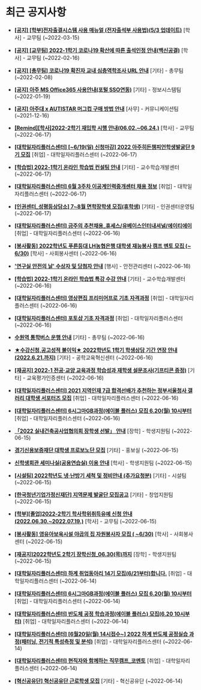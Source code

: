 # 최근 공지사항

* **[[공지] [학부]전자출결시스템 사용 매뉴얼 (전자출석부 사용법)(5/3 업데이트)](http://ajou.ac.kr/kr/ajou/notice.do?mode=view&amp;articleNo=192571&amp;article.offset=0&amp;articleLimit=30)**
 [학사] - 교무팀 (~2022-03-15)

* **[[공지] [교무팀] 2022-1학기 코로나19 확산에 따른 출석인정 안내(백신공결)](http://ajou.ac.kr/kr/ajou/notice.do?mode=view&amp;articleNo=180913&amp;article.offset=0&amp;articleLimit=30)**
 [학사] - 교무팀 (~2022-02-16)

* **[[공지] [총무팀] 코로나19 확진자 교내 심층역학조사 URL 안내](http://ajou.ac.kr/kr/ajou/notice.do?mode=view&amp;articleNo=180493&amp;article.offset=0&amp;articleLimit=30)**
 [기타] - 총무팀 (~2022-02-08)

* **[[공지] 아주 MS Office365 사용안내(포털 SSO연동)](http://ajou.ac.kr/kr/ajou/notice.do?mode=view&amp;articleNo=179802&amp;article.offset=0&amp;articleLimit=30)**
 [기타] - 정보시스템팀 (~2022-01-19)

* **[[공지] 아주대 x AUTISTAR 머그컵 구매 방법 안내](http://ajou.ac.kr/kr/ajou/notice.do?mode=view&amp;articleNo=147976&amp;article.offset=0&amp;articleLimit=30)**
 [사무] - 커뮤니케이션팀 (~2021-12-16)

* **[[Remind][학사]2022-2학기 재입학 시행 안내(06.02.~06.24.)](http://ajou.ac.kr/kr/ajou/notice.do?mode=view&amp;articleNo=200407&amp;article.offset=0&amp;articleLimit=30)**
 [학사] - 교무팀 (~2022-06-17)

* **[[대학일자리플러스센터] [~6/19(일) 신청마감] 2022 아주히든챔피언학생발굴단 9기 모집](http://ajou.ac.kr/kr/ajou/notice.do?mode=view&amp;articleNo=200403&amp;article.offset=0&amp;articleLimit=30)**
 [취업] - 대학일자리플러스센터 (~2022-06-17)

* **[[학습법] 2022-1학기 온라인 학습법 컨설팅 안내](http://ajou.ac.kr/kr/ajou/notice.do?mode=view&amp;articleNo=200399&amp;article.offset=0&amp;articleLimit=30)**
 [기타] - 교수학습개발센터 (~2022-06-17)

* **[[대학일자리플러스센터] 6월 3주차 이공계인력중개센터 채용 정보](http://ajou.ac.kr/kr/ajou/notice.do?mode=view&amp;articleNo=200393&amp;article.offset=0&amp;articleLimit=30)**
 [취업] - 대학일자리플러스센터 (~2022-06-17)

* **[[인권센터_성평등상담소] 7~8월 면학장학생 모집(휴학생)](http://ajou.ac.kr/kr/ajou/notice.do?mode=view&amp;articleNo=200392&amp;article.offset=0&amp;articleLimit=30)**
 [기타] - 인권센터운영팀 (~2022-06-17)

* **[[대학일자리플러스센터] 금주의 추천채용_휴세스/유베이스인터내셔널/에이티에이](http://ajou.ac.kr/kr/ajou/notice.do?mode=view&amp;articleNo=200387&amp;article.offset=0&amp;articleLimit=30)**
 [취업] - 대학일자리플러스센터 (~2022-06-16)

* **[[봉사활동] 2022학년도 푸른등대 LH농협은행 대학생 재능봉사 캠프 멘토 모집 (~ 6/30)](http://ajou.ac.kr/kr/ajou/notice.do?mode=view&amp;articleNo=200384&amp;article.offset=0&amp;articleLimit=30)**
 [학사] - 사회봉사센터 (~2022-06-16)

* **[&#x27;연구실 안전의 날&#x27; 수상자 및 당첨자 안내](http://ajou.ac.kr/kr/ajou/notice.do?mode=view&amp;articleNo=200380&amp;article.offset=0&amp;articleLimit=30)**
 [행사] - 안전관리센터 (~2022-06-16)

* **[[학습법] 2022-1학기 온라인 학습법 특강 수강 안내](http://ajou.ac.kr/kr/ajou/notice.do?mode=view&amp;articleNo=200371&amp;article.offset=0&amp;articleLimit=30)**
 [기타] - 교수학습개발센터 (~2022-06-16)

* **[[대학일자리플러스센터] 영상편집 프리미어프로 기초 자격과정](http://ajou.ac.kr/kr/ajou/notice.do?mode=view&amp;articleNo=200369&amp;article.offset=0&amp;articleLimit=30)**
 [취업] - 대학일자리플러스센터 (~2022-06-16)

* **[[대학일자리플러스센터] 포토샵 기초 자격과정](http://ajou.ac.kr/kr/ajou/notice.do?mode=view&amp;articleNo=200368&amp;article.offset=0&amp;articleLimit=30)**
 [취업] - 대학일자리플러스센터 (~2022-06-16)

* **[수원역 통학버스 운행 안내](http://ajou.ac.kr/kr/ajou/notice.do?mode=view&amp;articleNo=200365&amp;article.offset=0&amp;articleLimit=30)**
 [기타] - 총무팀 (~2022-06-16)

* **[★수강신청,공고성적 불이익★ 2022학년도 1학기 학생상담 기간 연장 안내 (2022.6.21.까지)](http://ajou.ac.kr/kr/ajou/notice.do?mode=view&amp;articleNo=200361&amp;article.offset=0&amp;articleLimit=30)**
 [기타] - 공학교육혁신센터 (~2022-06-16)

* **[[재공지] 2022-1 전공·교양 교육과정 학습성과 재학생 설문조사(기프티콘 증정)](http://ajou.ac.kr/kr/ajou/notice.do?mode=view&amp;articleNo=200357&amp;article.offset=0&amp;articleLimit=30)**
 [기타] - 교육평가인증센터 (~2022-06-16)

* **[[대학일자리플러스센터] 2021 지역인재 7급 합격선배가 추천하는 정부서울청사 갤러리 대학생 서포터즈 모집](http://ajou.ac.kr/kr/ajou/notice.do?mode=view&amp;articleNo=200351&amp;article.offset=0&amp;articleLimit=30)**
 [취업] - 대학일자리플러스센터 (~2022-06-16)

* **[[대학일자리플러스센터] 6시그마GB과정(에이블 플러스) 모집 6.20(월) 10시부터](http://ajou.ac.kr/kr/ajou/notice.do?mode=view&amp;articleNo=200350&amp;article.offset=0&amp;articleLimit=30)**
 [취업] - 대학일자리플러스센터 (~2022-06-16)

* **[「2022 실내건축공사업협의회 장학생 선발」 안내](http://ajou.ac.kr/kr/ajou/notice.do?mode=view&amp;articleNo=200344&amp;article.offset=0&amp;articleLimit=30)**
 [장학] - 학생지원팀 (~2022-06-15)

* **[경기신용보증재단 대학생 프로보노단 모집](http://ajou.ac.kr/kr/ajou/notice.do?mode=view&amp;articleNo=200342&amp;article.offset=0&amp;articleLimit=30)**
 [기타] - 홍보실 (~2022-06-15)

* **[신학생회관 세미나실(공용연습실) 이용 안내](http://ajou.ac.kr/kr/ajou/notice.do?mode=view&amp;articleNo=200317&amp;article.offset=0&amp;articleLimit=30)**
 [학사] - 학생지원팀 (~2022-06-15)

* **[[시설팀] 2022학년도 냉·난방기 세척 및 정비안내 (추가요청분)](http://ajou.ac.kr/kr/ajou/notice.do?mode=view&amp;articleNo=200316&amp;article.offset=0&amp;articleLimit=30)**
 [기타] - 시설팀 (~2022-06-15)

* **[[한국청년기업가정신재단] 지역문제 발굴단 모집공고](http://ajou.ac.kr/kr/ajou/notice.do?mode=view&amp;articleNo=200313&amp;article.offset=0&amp;articleLimit=30)**
 [기타] - 창업지원팀 (~2022-06-15)

* **[[학부][졸업]2022-2학기 학사학위취득유예 신청 안내(2022.06.30.~2022.07.19.)](http://ajou.ac.kr/kr/ajou/notice.do?mode=view&amp;articleNo=200311&amp;article.offset=0&amp;articleLimit=30)**
 [학사] - 교무팀 (~2022-06-15)

* **[[봉사활동] 영유아보육시설 야곱의 집 자원봉사자 모집 ( ~6/30)](http://ajou.ac.kr/kr/ajou/notice.do?mode=view&amp;articleNo=200310&amp;article.offset=0&amp;articleLimit=30)**
 [학사] - 사회봉사센터 (~2022-06-15)

* **[[재공지]2022학년도 2학기 장학신청_06.30(목)까지](http://ajou.ac.kr/kr/ajou/notice.do?mode=view&amp;articleNo=200307&amp;article.offset=0&amp;articleLimit=30)**
 [장학] - 학생지원팀 (~2022-06-15)

* **[[대학일자리플러스센터] 하계 취업동아리 14기 모집(6/21부터)합니다.](http://ajou.ac.kr/kr/ajou/notice.do?mode=view&amp;articleNo=200293&amp;article.offset=0&amp;articleLimit=30)**
 [취업] - 대학일자리플러스센터 (~2022-06-14)

* **[[대학일자리플러스센터] 6시그마GB과정(에이블 플러스) 모집 6.20(월) 10시부터](http://ajou.ac.kr/kr/ajou/notice.do?mode=view&amp;articleNo=200292&amp;article.offset=0&amp;articleLimit=30)**
 [취업] - 대학일자리플러스센터 (~2022-06-14)

* **[[대학일자리플러스센터] 반도체 공정 학습과정(에이블 플러스) 모집(6.20 10시부터)](http://ajou.ac.kr/kr/ajou/notice.do?mode=view&amp;articleNo=200291&amp;article.offset=0&amp;articleLimit=30)**
 [취업] - 대학일자리플러스센터 (~2022-06-14)

* **[[대학일자리플러스센터] [6월20일(월) 14시접수~] 2022 하계 반도체 공정실습 과정(패터닝, 전기적 특성측정 및 분석)](http://ajou.ac.kr/kr/ajou/notice.do?mode=view&amp;articleNo=200289&amp;article.offset=0&amp;articleLimit=30)**
 [취업] - 대학일자리플러스센터 (~2022-06-14)

* **[[대학일자리플러스센터] 현직자와 함께하는 직무캠프_코멘토](http://ajou.ac.kr/kr/ajou/notice.do?mode=view&amp;articleNo=200286&amp;article.offset=0&amp;articleLimit=30)**
 [취업] - 대학일자리플러스센터 (~2022-06-14)

* **[[혁신공유단] 혁신공유단 근로학생 모집](http://ajou.ac.kr/kr/ajou/notice.do?mode=view&amp;articleNo=200284&amp;article.offset=0&amp;articleLimit=30)**
 [기타] - 혁신공유단 (~2022-06-14)
